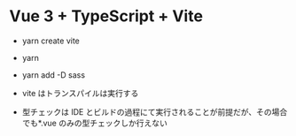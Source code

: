 # Vue 3 + TypeScript + Vite

- yarn create vite
- yarn
- yarn add -D sass

- vite はトランスパイルは実行する
- 型チェックは IDE とビルドの過程にて実行されることが前提だが、その場合でも\*.vue のみの型チェックしか行えない
